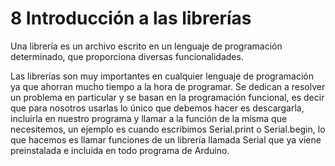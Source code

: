 # **8 Introducción a las librerías**

Una librería es un archivo escrito en un lenguaje de programación determinado, que proporciona diversas funcionalidades.

Las librerías son muy importantes en cualquier lenguaje de programación ya que ahorran mucho tiempo a la hora de programar. Se dedican a resolver un problema en particular y se basan en la programación funcional, es decir que para nosotros usarlas lo único que debemos hacer es descargarla, incluirla en nuestro programa y llamar a la función de la misma que necesitemos, un ejemplo es cuando escribimos Serial.print o Serial.begin, lo que hacemos es llamar funciones de un librería llamada Serial que ya viene preinstalada e incluida en todo programa de Arduino. 
